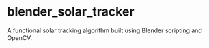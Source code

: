 # blender_solar_tracker
A functional solar tracking algorithm built using Blender scripting and OpenCV.
